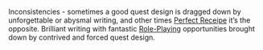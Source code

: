 Inconsistencies - sometimes a good quest design is dragged down by unforgettable or abysmal writing, and other times [Perfect Receipe](Perfect%20Receipe) it’s the opposite. Brilliant writing with fantastic [Role-Playing](Gameplay%20Systems/Role-Playing.md) opportunities brought down by contrived and forced quest design.